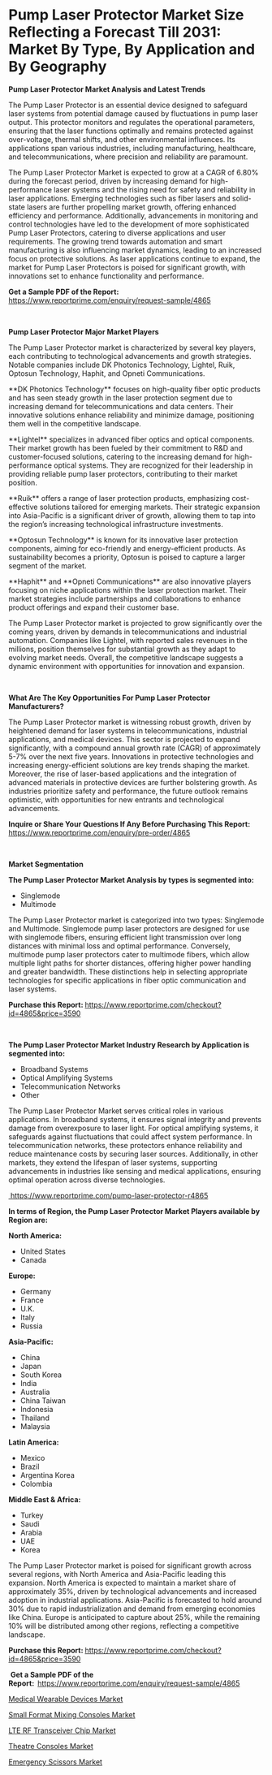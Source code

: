 <p><h1>Pump Laser Protector Market Size Reflecting a Forecast Till 2031: Market By Type, By Application and By Geography</h1></p><p><strong>Pump Laser Protector Market Analysis and Latest Trends</strong></p>
<p><p>The Pump Laser Protector is an essential device designed to safeguard laser systems from potential damage caused by fluctuations in pump laser output. This protector monitors and regulates the operational parameters, ensuring that the laser functions optimally and remains protected against over-voltage, thermal shifts, and other environmental influences. Its applications span various industries, including manufacturing, healthcare, and telecommunications, where precision and reliability are paramount.</p><p>The Pump Laser Protector Market is expected to grow at a CAGR of 6.80% during the forecast period, driven by increasing demand for high-performance laser systems and the rising need for safety and reliability in laser applications. Emerging technologies such as fiber lasers and solid-state lasers are further propelling market growth, offering enhanced efficiency and performance. Additionally, advancements in monitoring and control technologies have led to the development of more sophisticated Pump Laser Protectors, catering to diverse applications and user requirements. The growing trend towards automation and smart manufacturing is also influencing market dynamics, leading to an increased focus on protective solutions. As laser applications continue to expand, the market for Pump Laser Protectors is poised for significant growth, with innovations set to enhance functionality and performance.</p></p>
<p><strong>Get a Sample PDF of the Report:&nbsp;</strong> <a href="https://www.reportprime.com/enquiry/request-sample/4865">https://www.reportprime.com/enquiry/request-sample/4865</a></p>
<p>&nbsp;</p>
<p><strong>Pump Laser Protector Major Market Players</strong></p>
<p><p>The Pump Laser Protector market is characterized by several key players, each contributing to technological advancements and growth strategies. Notable companies include DK Photonics Technology, Lightel, Ruik, Optosun Technology, Haphit, and Opneti Communications.</p><p>**DK Photonics Technology** focuses on high-quality fiber optic products and has seen steady growth in the laser protection segment due to increasing demand for telecommunications and data centers. Their innovative solutions enhance reliability and minimize damage, positioning them well in the competitive landscape.</p><p>**Lightel** specializes in advanced fiber optics and optical components. Their market growth has been fueled by their commitment to R&D and customer-focused solutions, catering to the increasing demand for high-performance optical systems. They are recognized for their leadership in providing reliable pump laser protectors, contributing to their market position.</p><p>**Ruik** offers a range of laser protection products, emphasizing cost-effective solutions tailored for emerging markets. Their strategic expansion into Asia-Pacific is a significant driver of growth, allowing them to tap into the region’s increasing technological infrastructure investments.</p><p>**Optosun Technology** is known for its innovative laser protection components, aiming for eco-friendly and energy-efficient products. As sustainability becomes a priority, Optosun is poised to capture a larger segment of the market.</p><p>**Haphit** and **Opneti Communications** are also innovative players focusing on niche applications within the laser protection market. Their market strategies include partnerships and collaborations to enhance product offerings and expand their customer base.</p><p>The Pump Laser Protector market is projected to grow significantly over the coming years, driven by demands in telecommunications and industrial automation. Companies like Lightel, with reported sales revenues in the millions, position themselves for substantial growth as they adapt to evolving market needs. Overall, the competitive landscape suggests a dynamic environment with opportunities for innovation and expansion.</p></p>
<p>&nbsp;</p>
<p><strong>What Are The Key Opportunities For Pump Laser Protector Manufacturers?</strong></p>
<p><p>The Pump Laser Protector market is witnessing robust growth, driven by heightened demand for laser systems in telecommunications, industrial applications, and medical devices. This sector is projected to expand significantly, with a compound annual growth rate (CAGR) of approximately 5-7% over the next five years. Innovations in protective technologies and increasing energy-efficient solutions are key trends shaping the market. Moreover, the rise of laser-based applications and the integration of advanced materials in protective devices are further bolstering growth. As industries prioritize safety and performance, the future outlook remains optimistic, with opportunities for new entrants and technological advancements.</p></p>
<p><strong>Inquire or Share Your Questions If Any Before Purchasing This Report:</strong> <a href="https://www.reportprime.com/enquiry/pre-order/4865">https://www.reportprime.com/enquiry/pre-order/4865</a></p>
<p>&nbsp;</p>
<p><strong>Market Segmentation</strong></p>
<p><strong>The Pump Laser Protector Market Analysis by types is segmented into:</strong></p>
<p><ul><li>Singlemode</li><li>Multimode</li></ul></p>
<p><p>The Pump Laser Protector market is categorized into two types: Singlemode and Multimode. Singlemode pump laser protectors are designed for use with singlemode fibers, ensuring efficient light transmission over long distances with minimal loss and optimal performance. Conversely, multimode pump laser protectors cater to multimode fibers, which allow multiple light paths for shorter distances, offering higher power handling and greater bandwidth. These distinctions help in selecting appropriate technologies for specific applications in fiber optic communication and laser systems.</p></p>
<p><strong>Purchase this Report:&nbsp;</strong><a href="https://www.reportprime.com/checkout?id=4865&price=3590">https://www.reportprime.com/checkout?id=4865&price=3590</a></p>
<p>&nbsp;</p>
<p><strong>The Pump Laser Protector Market Industry Research by Application is segmented into:</strong></p>
<p><ul><li>Broadband Systems</li><li>Optical Amplifying Systems</li><li>Telecommunication Networks</li><li>Other</li></ul></p>
<p><p>The Pump Laser Protector Market serves critical roles in various applications. In broadband systems, it ensures signal integrity and prevents damage from overexposure to laser light. For optical amplifying systems, it safeguards against fluctuations that could affect system performance. In telecommunication networks, these protectors enhance reliability and reduce maintenance costs by securing laser sources. Additionally, in other markets, they extend the lifespan of laser systems, supporting advancements in industries like sensing and medical applications, ensuring optimal operation across diverse technologies.</p></p>
<p><a href="https://www.reportprime.com/pump-laser-protector-r4865">&nbsp;https://www.reportprime.com/pump-laser-protector-r4865</a></p>
<p><strong>In terms of Region, the Pump Laser Protector Market Players available by Region are:</strong></p>
<p>
    <p> <strong> North America: </strong>
        <ul>
            <li>United States</li>
            <li>Canada</li>
        </ul>
        </p> 
    <p> <strong> Europe: </strong>
        <ul>
            <li>Germany</li>
            <li>France</li>
            <li>U.K.</li>
            <li>Italy</li>
            <li>Russia</li>
        </ul>
        </p> 
    <p> <strong> Asia-Pacific: </strong>
        <ul>
            <li>China</li>
            <li>Japan</li>
            <li>South Korea</li>
            <li>India</li>
            <li>Australia</li>
            <li>China Taiwan</li>
            <li>Indonesia</li>
            <li>Thailand</li>
            <li>Malaysia</li>
        </ul>
        </p> 
    <p> <strong> Latin America: </strong>
        <ul>
            <li>Mexico</li>
            <li>Brazil</li>
            <li>Argentina Korea</li>
            <li>Colombia</li>
        </ul>
        </p> 
    <p> <strong> Middle East & Africa: </strong>
        <ul>
            <li>Turkey</li>
            <li>Saudi</li>
            <li>Arabia</li>
            <li>UAE</li>
            <li>Korea</li>
        </ul>
    </p>
    </p>
<p><p>The Pump Laser Protector market is poised for significant growth across several regions, with North America and Asia-Pacific leading this expansion. North America is expected to maintain a market share of approximately 35%, driven by technological advancements and increased adoption in industrial applications. Asia-Pacific is forecasted to hold around 30% due to rapid industrialization and demand from emerging economies like China. Europe is anticipated to capture about 25%, while the remaining 10% will be distributed among other regions, reflecting a competitive landscape.</p></p>
<p><strong>Purchase this Report: </strong><a href="https://www.reportprime.com/checkout?id=4865&price=3590">https://www.reportprime.com/checkout?id=4865&price=3590</a></p>
<p>&nbsp;<strong>Get a Sample PDF of the Report:&nbsp;&nbsp;</strong><a href="https://www.reportprime.com/enquiry/request-sample/4865">https://www.reportprime.com/enquiry/request-sample/4865</a></p>
<p><strong></strong></p>
<p><p><a href="https://www.linkedin.com/pulse/medical-wearable-devices-industry-sector-new-technologies-qyuqe?trackingId=dBti7BFNSvWBpvCvC8ZWyA%3D%3D">Medical Wearable Devices Market</a></p><p><a href="https://github.com/JakirUddin651/Market-Research-Report-List-1/blob/main/small-format-mixing-consoles-market.md">Small Format Mixing Consoles Market</a></p><p><a href="https://issuu.com/reportprime-2/docs/lte-rf-transceiver-chip-market-size_e3df641dcdfc0e">LTE RF Transceiver Chip Market</a></p><p><a href="https://github.com/ashepherd82/Market-Research-Report-List-6/blob/main/theatre-consoles-market.md">Theatre Consoles Market</a></p><p><a href="https://www.linkedin.com/pulse/navigating-emergency-scissors-market-expert-analysis-forecast-fubje?trackingId=T0thgFxsSZicHNuJ3RXImA%3D%3D">Emergency Scissors Market</a></p></p>